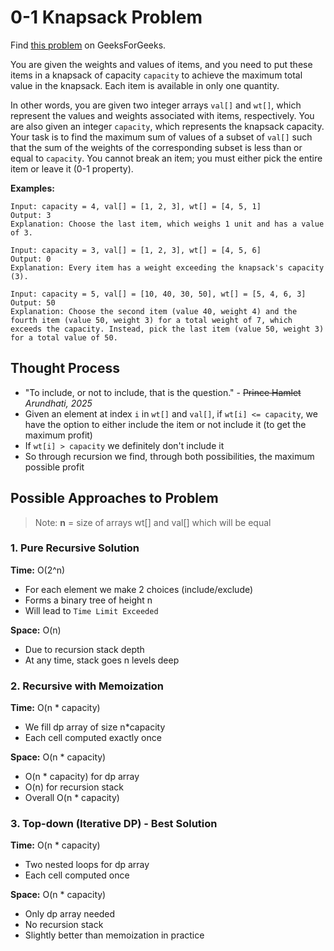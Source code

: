 # 0-1 Knapsack Problem

Find [this problem](https://www.geeksforgeeks.org/problems/0-1-knapsack-problem0945/1?itm_source=geeksforgeeks&itm_medium=article&itm_campaign=practice_card) on GeeksForGeeks.

You are given the weights and values of items, and you need to put these items in a knapsack of capacity `capacity` to achieve the maximum total value in the knapsack. Each item is available in only one quantity.

In other words, you are given two integer arrays `val[]` and `wt[]`, which represent the values and weights associated with items, respectively. You are also given an integer `capacity`, which represents the knapsack capacity. Your task is to find the maximum sum of values of a subset of `val[]` such that the sum of the weights of the corresponding subset is less than or equal to `capacity`. You cannot break an item; you must either pick the entire item or leave it (0-1 property).

**Examples:**
```
Input: capacity = 4, val[] = [1, 2, 3], wt[] = [4, 5, 1] 
Output: 3
Explanation: Choose the last item, which weighs 1 unit and has a value of 3.
```

```
Input: capacity = 3, val[] = [1, 2, 3], wt[] = [4, 5, 6] 
Output: 0
Explanation: Every item has a weight exceeding the knapsack's capacity (3).
```

```
Input: capacity = 5, val[] = [10, 40, 30, 50], wt[] = [5, 4, 6, 3] 
Output: 50
Explanation: Choose the second item (value 40, weight 4) and the fourth item (value 50, weight 3) for a total weight of 7, which exceeds the capacity. Instead, pick the last item (value 50, weight 3) for a total value of 50.
```

## Thought Process

- "To include, or not to include, that is the question." - ~~Prince Hamlet~~ _Arundhati, 2025_
- Given an element at index `i` in `wt[]` and `val[]`, if `wt[i] <= capacity`, we have the option to either include the item or not include it (to get the maximum profit)
- If `wt[i] > capacity` we definitely don't include it
- So through recursion we find, through both possibilities, the maximum possible profit

## Possible Approaches to Problem

> Note: **n** = size of arrays wt[] and val[] which will be equal

### 1. Pure Recursive Solution
**Time:** O(2^n)
- For each element we make 2 choices (include/exclude)
- Forms a binary tree of height n
- Will lead to `Time Limit Exceeded`

**Space:** O(n)

- Due to recursion stack depth
- At any time, stack goes n levels deep

### 2. Recursive with Memoization
**Time:** O(n * capacity)
- We fill dp array of size n*capacity
- Each cell computed exactly once

**Space:** O(n * capacity)
- O(n * capacity) for dp array
- O(n) for recursion stack
- Overall O(n * capacity)

### 3. **Top-down (Iterative DP)** - Best Solution
**Time:** O(n * capacity)
- Two nested loops for dp array
- Each cell computed once

**Space:** O(n * capacity)
- Only dp array needed
- No recursion stack
- Slightly better than memoization in practice
